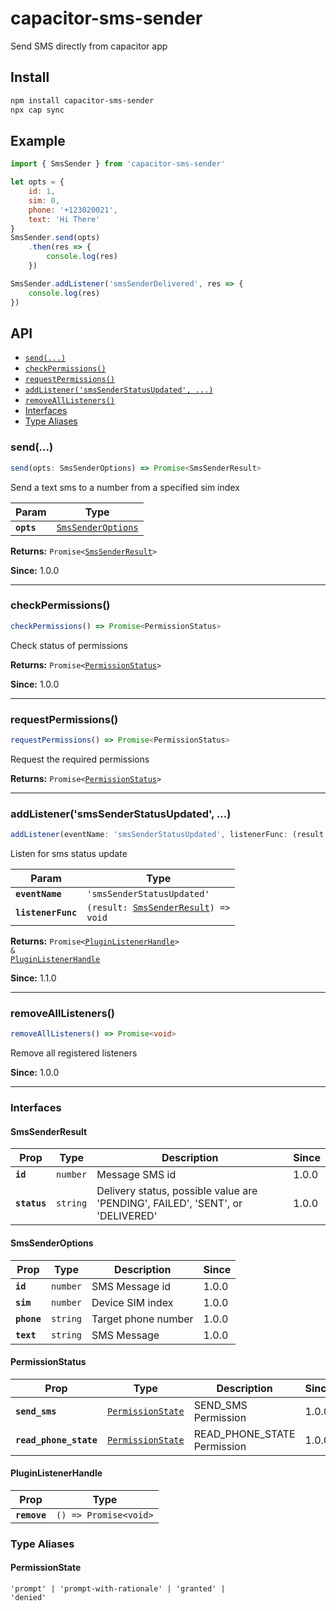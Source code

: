 # capacitor-sms-sender

Send SMS directly from capacitor app

## Install

```bash
npm install capacitor-sms-sender
npx cap sync
```

## Example

```js
import { SmsSender } from 'capacitor-sms-sender'

let opts = {
    id: 1,
    sim: 0,
    phone: '+123020021',
    text: 'Hi There'
}
SmsSender.send(opts)
    .then(res => {
        console.log(res)
    })

SmsSender.addListener('smsSenderDelivered', res => {
    console.log(res)
})
```

## API

<docgen-index>

* [`send(...)`](#send)
* [`checkPermissions()`](#checkpermissions)
* [`requestPermissions()`](#requestpermissions)
* [`addListener('smsSenderStatusUpdated', ...)`](#addlistenersmssenderstatusupdated)
* [`removeAllListeners()`](#removealllisteners)
* [Interfaces](#interfaces)
* [Type Aliases](#type-aliases)

</docgen-index>

<docgen-api>
<!--Update the source file JSDoc comments and rerun docgen to update the docs below-->

### send(...)

```typescript
send(opts: SmsSenderOptions) => Promise<SmsSenderResult>
```

Send a text sms to a number from a specified sim index

| Param      | Type                                                          |
| ---------- | ------------------------------------------------------------- |
| **`opts`** | <code><a href="#smssenderoptions">SmsSenderOptions</a></code> |

**Returns:** <code>Promise&lt;<a href="#smssenderresult">SmsSenderResult</a>&gt;</code>

**Since:** 1.0.0

--------------------


### checkPermissions()

```typescript
checkPermissions() => Promise<PermissionStatus>
```

Check status of permissions

**Returns:** <code>Promise&lt;<a href="#permissionstatus">PermissionStatus</a>&gt;</code>

**Since:** 1.0.0

--------------------


### requestPermissions()

```typescript
requestPermissions() => Promise<PermissionStatus>
```

Request the required permissions

**Returns:** <code>Promise&lt;<a href="#permissionstatus">PermissionStatus</a>&gt;</code>

--------------------


### addListener('smsSenderStatusUpdated', ...)

```typescript
addListener(eventName: 'smsSenderStatusUpdated', listenerFunc: (result: SmsSenderResult) => void) => Promise<PluginListenerHandle> & PluginListenerHandle
```

Listen for sms status update

| Param              | Type                                                                             |
| ------------------ | -------------------------------------------------------------------------------- |
| **`eventName`**    | <code>'smsSenderStatusUpdated'</code>                                            |
| **`listenerFunc`** | <code>(result: <a href="#smssenderresult">SmsSenderResult</a>) =&gt; void</code> |

**Returns:** <code>Promise&lt;<a href="#pluginlistenerhandle">PluginListenerHandle</a>&gt; & <a href="#pluginlistenerhandle">PluginListenerHandle</a></code>

**Since:** 1.1.0

--------------------


### removeAllListeners()

```typescript
removeAllListeners() => Promise<void>
```

Remove all registered listeners

**Since:** 1.0.0

--------------------


### Interfaces


#### SmsSenderResult

| Prop         | Type                | Description                                                          | Since |
| ------------ | ------------------- | -------------------------------------------------------------------- | ----- |
| **`id`**     | <code>number</code> | Message SMS id                                                       | 1.0.0 |
| **`status`** | <code>string</code> | Delivery status, possible value are 'PENDING', FAILED', 'SENT', or 'DELIVERED' | 1.0.0 |


#### SmsSenderOptions

| Prop        | Type                | Description         | Since |
| ----------- | ------------------- | ------------------- | ----- |
| **`id`**    | <code>number</code> | SMS Message id      | 1.0.0 |
| **`sim`**   | <code>number</code> | Device SIM index    | 1.0.0 |
| **`phone`** | <code>string</code> | Target phone number | 1.0.0 |
| **`text`**  | <code>string</code> | SMS Message         | 1.0.0 |


#### PermissionStatus

| Prop                   | Type                                                        | Description                 | Since |
| ---------------------- | ----------------------------------------------------------- | --------------------------- | ----- |
| **`send_sms`**         | <code><a href="#permissionstate">PermissionState</a></code> | SEND_SMS Permission         | 1.0.0 |
| **`read_phone_state`** | <code><a href="#permissionstate">PermissionState</a></code> | READ_PHONE_STATE Permission | 1.0.0 |


#### PluginListenerHandle

| Prop         | Type                                      |
| ------------ | ----------------------------------------- |
| **`remove`** | <code>() =&gt; Promise&lt;void&gt;</code> |


### Type Aliases


#### PermissionState

<code>'prompt' | 'prompt-with-rationale' | 'granted' | 'denied'</code>

</docgen-api>

